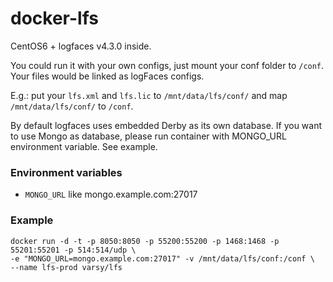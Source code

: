 docker-lfs
====================

CentOS6 + logfaces v4.3.0 inside.

You could run it with your own configs, just mount your conf folder to `/conf`. 
Your files would be linked as logFaces configs.

E.g.: put your `lfs.xml` and `lfs.lic` to `/mnt/data/lfs/conf/` and map `/mnt/data/lfs/conf/` to `/conf`.

By default logfaces uses embedded Derby as its own database.
If you want to use Mongo as database, please run container with MONGO_URL environment variable.
See example.

### Environment variables
* `MONGO_URL` like mongo.example.com:27017

### Example
```
docker run -d -t -p 8050:8050 -p 55200:55200 -p 1468:1468 -p 55201:55201 -p 514:514/udp \ 
-e "MONGO_URL=mongo.example.com:27017" -v /mnt/data/lfs/conf:/conf \
--name lfs-prod varsy/lfs
```
